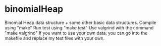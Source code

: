 # binomialHeap
Binomial Heap data structure + some other basic data structures.
Compile using "make"
Run test using "make test"
Use valgrind with the command "make valgrind"
If you want to use your own data, you can go into the makefile and replace my test files with your own.
